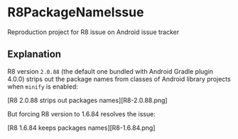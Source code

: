 # R8PackageNameIssue
Reproduction project for R8 issue on Android issue tracker

## Explanation
R8 version `2.0.88` (the default one bundled with Android Gradle plugin 4.0.0) strips out the package names from classes of Android library projects when `minify` is enabled:

[R8 2.0.88 strips out packages names][R8-2.0.88.png]

But forcing R8 version to 1.6.84 resolves the issue:

[R8 1.6.84 keeps packages names][R8-1.6.84.png]
